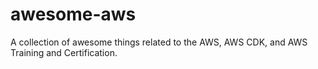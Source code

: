 # awesome-aws
A collection of awesome things related to the AWS, AWS CDK, and AWS Training and Certification.
